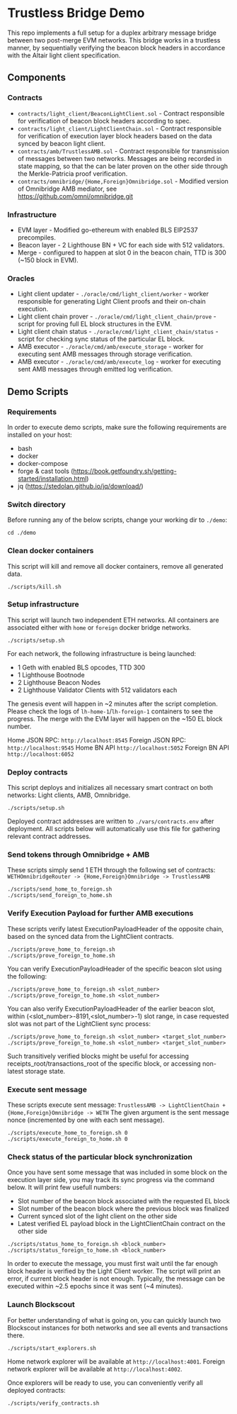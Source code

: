 # Trustless Bridge Demo

This repo implements a full setup for a duplex arbitrary message bridge between two post-merge EVM networks.
This bridge works in a trustless manner, by sequentially verifying the beacon block headers in accordance with the Altair light client specification.

## Components
### Contracts
* `contracts/light_client/BeaconLightClient.sol` - Contract responsible for verification of beacon block headers according to spec.
* `contracts/light_client/LightClientChain.sol` - Contract responsible for verification of execution layer block headers based on the data synced by beacon light client.
* `contracts/amb/TrustlessAMB.sol` - Contract responsible for transmission of messages between two networks.
Messages are being recorded in state mapping, so that the can be later proven on the other side through the Merkle-Patricia proof verification.
* `contracts/omnibridge/{Home,Foreign}Omnibridge.sol` - Modified version of Omnibridge AMB mediator, see https://github.com/omni/omnibridge.git
### Infrastructure
* EVM layer - Modified go-ethereum with enabled BLS EIP2537 precompiles.
* Beacon layer - 2 Lighthouse BN + VC for each side with 512 validators.
* Merge - configured to happen at slot 0 in the beacon chain, TTD is 300 (~150 block in EVM).
### Oracles
* Light client updater - `./oracle/cmd/light_client/worker` - worker responsible for generating Light Client proofs and their on-chain execution.
* Light client chain prover - `./oracle/cmd/light_client_chain/prove` - script for proving full EL block structures in the EVM.
* Light client chain status - `./oracle/cmd/light_client_chain/status` - script for checking sync status of the particular EL block.
* AMB executor - `./oracle/cmd/amb/execute_storage` - worker for executing sent AMB messages through storage verification.
* AMB executor - `./oracle/cmd/amb/execute_log` - worker for executing sent AMB messages through emitted log verification.

## Demo Scripts

### Requirements
In order to execute demo scripts, make sure the following requirements are installed on your host:
* bash
* docker
* docker-compose
* forge & cast tools (https://book.getfoundry.sh/getting-started/installation.html)
* jq (https://stedolan.github.io/jq/download/)

### Switch directory
Before running any of the below scripts, change your working dir to `./demo`:
```shell
cd ./demo
```

### Clean docker containers
This script will kill and remove all docker containers, remove all generated data.
```shell
./scripts/kill.sh
```

### Setup infrastructure
This script will launch two independent ETH networks.
All containers are associated either with `home` or `foreign` docker bridge networks.
```shell
./scripts/setup.sh
```

For each network, the following infrastructure is being launched:
* 1 Geth with enabled BLS opcodes, TTD 300
* 1 Lighthouse Bootnode
* 2 Lighthouse Beacon Nodes
* 2 Lighthouse Validator Clients with 512 validators each

The genesis event will happen in ~2 minutes after the script completion.
Please check the logs of `lh-home-1`/`lh-foreign-1` containers to see the progress.
The merge with the EVM layer will happen on the ~150 EL block number.

Home JSON RPC: `http://localhost:8545`
Foreign JSON RPC: `http://localhost:9545`
Home BN API `http://localhost:5052`
Foreign BN API `http://localhost:6052`

### Deploy contracts
This script deploys and initializes all necessary smart contract on both networks: Light clients, AMB, Omnibridge.
```shell
./scripts/setup.sh
```
Deployed contract addresses are written to `./vars/contracts.env` after deployment.
All scripts below will automatically use this file for gathering relevant contract addresses.

### Send tokens through Omnibridge + AMB
These scripts simply send 1 ETH through the following set of contracts: `WETHOmnibridgeRouter -> {Home,Foreign}Omnibridge -> TrustlessAMB`
```shell
./scripts/send_home_to_foreign.sh
./scripts/send_foreign_to_home.sh
```

### Verify Execution Payload for further AMB executions
These scripts verify latest ExecutionPayloadHeader of the opposite chain, based on the synced data from the LightClient contracts.
```shell
./scripts/prove_home_to_foreign.sh
./scripts/prove_foreign_to_home.sh
```

You can verify ExecutionPayloadHeader of the specific beacon slot using the following:
```shell
./scripts/prove_home_to_foreign.sh <slot_number>
./scripts/prove_foreign_to_home.sh <slot_number>
```

You can also verify ExecutionPayloadHeader of the earlier beacon slot, within (<slot_number>-8191,<slot_number>-1) slot range,
in case requested slot was not part of the LightClient sync process:
```shell
./scripts/prove_home_to_foreign.sh <slot_number> <target_slot_number>
./scripts/prove_foreign_to_home.sh <slot_number> <target_slot_number>
```
Such transitively verified blocks might be useful for accessing receipts_root/transactions_root of the specific block, or accessing non-latest storage state.

### Execute sent message
These scripts execute sent message: `TrustlessAMB -> LightClientChain + {Home,Foreign}Omnibridge -> WETH`
The given argument is the sent message nonce (incremented by one with each sent message).
```shell
./scripts/execute_home_to_foreign.sh 0
./scripts/execute_foreign_to_home.sh 0
```

### Check status of the particular block synchronization
Once you have sent some message that was included in some block on the execution layer side, you may track its sync progress via the command below.
It will print few usefull numbers:
* Slot number of the beacon block associated with the requested EL block
* Slot number of the beacon block where the previous block was finalized
* Current synced slot of the light client on the other side
* Latest verified EL payload block in the LightClientChain contract on the other side
```shell
./scripts/status_home_to_foreign.sh <block_number>
./scripts/status_foreign_to_home.sh <block_number>
```

In order to execute the message, you must first wait until the far enough block header is verified by the Light Client worker.
The script will print an error, if current block header is not enough.
Typically, the message can be executed within ~2.5 epochs since it was sent (~4 minutes).

### Launch Blockscout
For better understanding of what is going on, you can quickly launch two Blockscout instances for both networks and see all events and transactions there.
```shell
./scripts/start_explorers.sh
```
Home network explorer will be available at `http://localhost:4001`.
Foreign network explorer will be available at `http://localhost:4002`.

Once explorers will be ready to use, you can conveniently verify all deployed contracts:
```shell
./scripts/verify_contracts.sh
```

